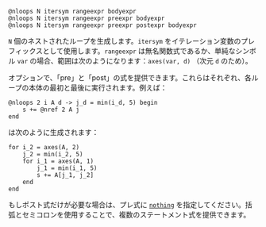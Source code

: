 ```
@nloops N itersym rangeexpr bodyexpr
@nloops N itersym rangeexpr preexpr bodyexpr
@nloops N itersym rangeexpr preexpr postexpr bodyexpr
```

`N` 個のネストされたループを生成します。`itersym` をイテレーション変数のプレフィックスとして使用します。`rangeexpr` は無名関数式であるか、単純なシンボル `var` の場合、範囲は次のようになります：`axes(var, d)` （次元 `d` のため）。

オプションで、「pre」と「post」の式を提供できます。これらはそれぞれ、各ループの本体の最初と最後に実行されます。例えば：

```
@nloops 2 i A d -> j_d = min(i_d, 5) begin
    s += @nref 2 A j
end
```

は次のように生成されます：

```
for i_2 = axes(A, 2)
    j_2 = min(i_2, 5)
    for i_1 = axes(A, 1)
        j_1 = min(i_1, 5)
        s += A[j_1, j_2]
    end
end
```

もしポスト式だけが必要な場合は、プレ式に [`nothing`](@ref) を指定してください。括弧とセミコロンを使用することで、複数のステートメント式を提供できます。
